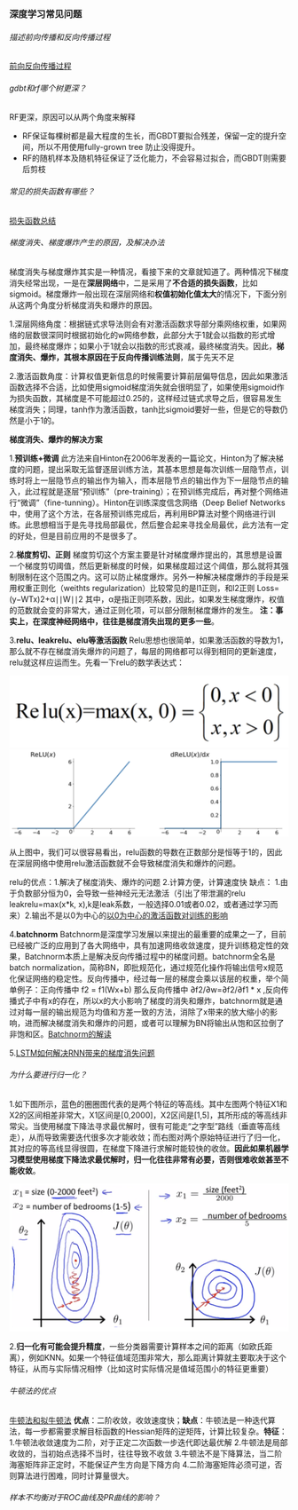### 深度学习常见问题

###### 描述前向传播和反向传播过程
[前向反向传播过程](https://www.cnblogs.com/charlotte77/p/5629865.html)

###### gdbt和rf哪个树更深？

RF更深，原因可以从两个角度来解释
- RF保证每棵树都是最大程度的生长，而GBDT要拟合残差，保留一定的提升空间，所以不用使用fully-grown tree 防止没得提升。
- RF的随机样本及随机特征保证了泛化能力，不会容易过拟合，而GBDT则需要后剪枝

###### 常见的损失函数有哪些？

[损失函数总结](https://zhuanlan.zhihu.com/p/58883095)

###### 梯度消失、梯度爆炸产生的原因，及解决办法

梯度消失与梯度爆炸其实是一种情况，看接下来的文章就知道了。两种情况下梯度消失经常出现，一是在**深层网络**中，二是采用了**不合适的损失函数**，比如sigmoid。梯度爆炸一般出现在深层网络和**权值初始化值太大**的情况下，下面分别从这两个角度分析梯度消失和爆炸的原因。

1.深层网络角度：根据链式求导法则会有对激活函数求导部分乘网络权重，如果网络的层数很深同时根据初始化的w网络参数，此部分大于1就会以指数的形式增加，最终梯度爆炸；如果小于1就会以指数的形式衰减，最终梯度消失。因此，**梯度消失、爆炸，其根本原因在于反向传播训练法则**，属于先天不足

2.激活函数角度：计算权值更新信息的时候需要计算前层偏导信息，因此如果激活函数选择不合适，比如使用sigmoid梯度消失就会很明显了，如果使用sigmoid作为损失函数，其梯度是不可能超过0.25的，这样经过链式求导之后，很容易发生梯度消失；同理，tanh作为激活函数，tanh比sigmoid要好一些，但是它的导数仍然是小于1的。

**梯度消失、爆炸的解决方案**

1.**预训练+微调** 此方法来自Hinton在2006年发表的一篇论文，Hinton为了解决梯度的问题，提出采取无监督逐层训练方法，其基本思想是每次训练一层隐节点，训练时将上一层隐节点的输出作为输入，而本层隐节点的输出作为下一层隐节点的输入，此过程就是逐层“预训练”（pre-training）；在预训练完成后，再对整个网络进行“微调”（fine-tunning）。Hinton在训练深度信念网络（Deep Belief Networks中，使用了这个方法，在各层预训练完成后，再利用BP算法对整个网络进行训练。此思想相当于是先寻找局部最优，然后整合起来寻找全局最优，此方法有一定的好处，但是目前应用的不是很多了。

2.**梯度剪切、正则** 梯度剪切这个方案主要是针对梯度爆炸提出的，其思想是设置一个梯度剪切阈值，然后更新梯度的时候，如果梯度超过这个阈值，那么就将其强制限制在这个范围之内。这可以防止梯度爆炸。另外一种解决梯度爆炸的手段是采用权重正则化（weithts regularization）比较常见的是l1正则，和l2正则 Loss=(y−WTx)2+α∣∣W∣∣2 其中，α是指正则项系数，因此，如果发生梯度爆炸，权值的范数就会变的非常大，通过正则化项，可以部分限制梯度爆炸的发生。 **注：事实上，在深度神经网络中，往往是梯度消失出现的更多一些**。

3.**relu、leakrelu、elu等激活函数** Relu思想也很简单，如果激活函数的导数为1，那么就不存在梯度消失爆炸的问题了，每层的网络都可以得到相同的更新速度，relu就这样应运而生。先看一下relu的数学表达式：

![avatar](https://github.com/coderGray1296/code/blob/master/%E6%B7%B1%E5%BA%A6%E5%AD%A6%E4%B9%A0%E5%A4%8D%E4%B9%A0/pictures/DL_1.png)
![avatar](https://github.com/coderGray1296/code/blob/master/%E6%B7%B1%E5%BA%A6%E5%AD%A6%E4%B9%A0%E5%A4%8D%E4%B9%A0/pictures/DL_2.png)

从上图中，我们可以很容易看出，relu函数的导数在正数部分是恒等于1的，因此在深层网络中使用relu激活函数就不会导致梯度消失和爆炸的问题。

relu的优点：1.解决了梯度消失、爆炸的问题 2.计算方便，计算速度快 缺点： 1.由于负数部分恒为0，会导致一些神经元无法激活（引出了带泄漏的relu leakrelu=max(x*k, x),k是leak系数，一般选择0.01或者0.02，或者通过学习而来）2.输出不是以0为中心的[以0为中心的激活函数对训练的影响](https://www.jianshu.com/p/a2c9f904f8e8)

4.**batchnorm** Batchnorm是深度学习发展以来提出的最重要的成果之一了，目前已经被广泛的应用到了各大网络中，具有加速网络收敛速度，提升训练稳定性的效果，Batchnorm本质上是解决反向传播过程中的梯度问题。batchnorm全名是batch normalization，简称BN，即批规范化，通过规范化操作将输出信号x规范化保证网络的稳定性。反向传播中，经过每一层的梯度会乘以该层的权重，举个简单例子：正向传播中 f2 = f1(Wx+b) 那么反向传播中 ∂f2/∂w=∂f2/∂f1 * x ,反向传播式子中有x的存在，所以x的大小影响了梯度的消失和爆炸，batchnorm就是通过对每一层的输出规范为均值和方差一致的方法，消除了x带来的放大缩小的影响，进而解决梯度消失和爆炸的问题，或者可以理解为BN将输出从饱和区拉倒了非饱和区。[Batchnorm的解读](https://blog.csdn.net/qq_25737169/article/details/79048516)

5.[LSTM如何解决RNN带来的梯度消失问题](https://weizhixiaoyi.com/archives/491.html)

###### 为什么要进行归一化？

1.如下图所示，蓝色的圈圈图代表的是两个特征的等高线。其中左图两个特征X1和X2的区间相差非常大，X1区间是[0,2000]，X2区间是[1,5]，其所形成的等高线非常尖。当使用梯度下降法寻求最优解时，很有可能走“之字型”路线（垂直等高线走），从而导致需要迭代很多次才能收敛；而右图对两个原始特征进行了归一化，其对应的等高线显得很圆，在梯度下降进行求解时能较快的收敛。**因此如果机器学习模型使用梯度下降法求最优解时，归一化往往非常有必要，否则很难收敛甚至不能收敛**。

![avatar](https://github.com/coderGray1296/code/blob/master/%E6%B7%B1%E5%BA%A6%E5%AD%A6%E4%B9%A0%E5%A4%8D%E4%B9%A0/pictures/DL_3.png)

2.**归一化有可能会提升精度**，一些分类器需要计算样本之间的距离（如欧氏距离），例如KNN。如果一个特征值域范围非常大，那么距离计算就主要取决于这个特征，从而与实际情况相悖（比如这时实际情况是值域范围小的特征更重要）

###### 牛顿法的优点
[牛顿法和拟牛顿法](https://zhuanlan.zhihu.com/p/46536960)
**优点**：二阶收敛，收敛速度快；**缺点**：牛顿法是一种迭代算法，每一步都需要求解目标函数的Hessian矩阵的逆矩阵，计算比较复杂。**特征**：1.牛顿法收敛速度为二阶，对于正定二次函数一步迭代即达最优解 2.牛顿法是局部收敛的，当初始点选择不当时，往往导致不收敛 3.牛顿法不是下降算法，当二阶海塞矩阵非正定时，不能保证产生方向是下降方向 4.二阶海塞矩阵必须可逆，否则算法进行困难，同时计算量很大。

###### 样本不均衡对于ROC曲线及PR曲线的影响？

 
